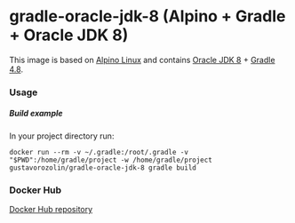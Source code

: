 # gradle-oracle-jdk-8 (Alpino + Gradle + Oracle JDK 8)
This image is based on [Alpino Linux](https://alpinelinux.org/) and contains [Oracle JDK 8](http://www.oracle.com/technetwork/pt/java/javase/downloads/jre8-downloads-2133155.html) + [Gradle 4.8](https://gradle.org/).


### Usage

##### Build example
In your project directory run:

    docker run --rm -v ~/.gradle:/root/.gradle -v "$PWD":/home/gradle/project -w /home/gradle/project gustavorozolin/gradle-oracle-jdk-8 gradle build

### Docker Hub
[Docker Hub repository](https://hub.docker.com/r/gustavorozolin/gradle-oracle-jdk-8)
